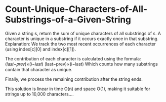 # Count-Unique-Characters-of-All-Substrings-of-a-Given-String
Given a string s, return the sum of unique characters of all substrings of s.  A character is unique in a substring if it occurs exactly once in that substring.
Explanation:
We track the two most recent occurrences of each character (using index[c][0] and index[c][1]).

The contribution of each character is calculated using the formula:
(𝑙𝑎𝑠𝑡−𝑝𝑟𝑒𝑣)×(𝑖−𝑙𝑎𝑠𝑡)
(last−prev)×(i−last)
Which counts how many substrings contain that character as unique.

Finally, we process the remaining contribution after the string ends.

This solution is linear in time O(n) and space O(1), making it suitable for strings up to 10,000 characters....
